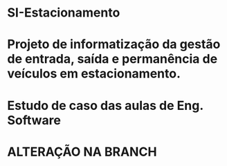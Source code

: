 # SI-Estacionamento
# Projeto de informatização da gestão de entrada, saída e permanência de veículos em estacionamento.
# Estudo de caso das aulas de Eng. Software

# ALTERAÇÃO NA BRANCH #
